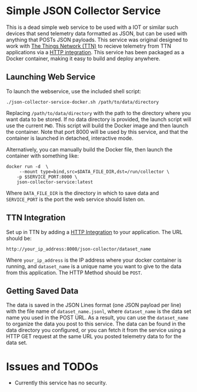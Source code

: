 # Simple JSON Collector Service
This is a dead simple web service to be used with a IOT or similar such devices that send telemetry data formatted as JSON, but can be used with anything that POSTs JSON payloads. This service was original designed to work with [The Things Network (TTN)](https://www.thethingsnetwork.org) to recieve telemetry from TTN applications via a [HTTP integration](https://www.thethingsnetwork.org/docs/applications/http/). This service has been packaged as a Docker container, making it easy to build and deploy anywhere.

## Launching Web Service
To launch the webservice, use the included shell script:
```
./json-collector-service-docker.sh /path/to/data/directory
```
Replacing `/path/to/data/directory` with the path to the directory where you want data to be stored. If no data directory is provided, the launch script will use the current `PWD`. This script will build the Docker image and then launch the container. Note that port 8000 will be used by this service, and that the container is launched in detached, interactive mode.

Alternatively, you can manually build the Docker file, then launch the container with something like:
```
docker run -d  \
     --mount type=bind,src=$DATA_FILE_DIR,dst=/run/collector \
    -p $SERVICE_PORT:8000 \
    json-collector-service:latest
```
Where `DATA_FILE_DIR` is the directory in which to save data and `SERVICE_PORT` is the port the web service should listen on.

## TTN Integration
Set up in TTN by adding a [HTTP Integration](https://www.thethingsnetwork.org/docs/applications/http/) to your application. The URL should be:
```
http://your_ip_address:8000/json-collector/dataset_name
```
Where  `your_ip_address` is the IP address where your docker container is running, and `dataset_name` is a unique name you want to give to the data from this application. The HTTP Method should be `POST`.

## Getting Saved Data
The data is saved in the JSON Lines format (one JSON payload per line) with the file name of `dataset_name.jsonl`, where `dataset_name` is the data set name you used in the POST URL. As a result, you can use the `dataset_name` to organize the data you post to this service. The data can be found in the data directory you configured, or you can fetch it from the service using a HTTP GET request at the same URL you posted telemetry data to for the data set.

# Issues and TODOs
* Currently this service has no security.
